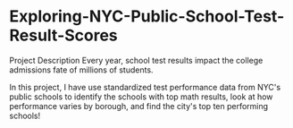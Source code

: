 # Exploring-NYC-Public-School-Test-Result-Scores
Project Description
Every year, school test results impact the college admissions fate of millions of students.

In this project, I have use standardized test performance data from NYC's public schools to identify the schools with top math results, look at how performance varies by borough, and find the city's top ten performing schools!
